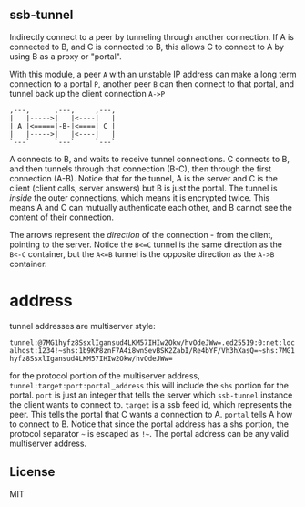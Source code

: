 
## ssb-tunnel

Indirectly connect to a peer by tunneling through another
connection. If A is connected to B, and C is connected to B,
this allows C to connect to A by using B as a proxy or "portal".

With this module, a peer `A` with an unstable IP address can
make a long term connection to a portal `P`, another peer `B` can then connect
to that portal, and tunnel back up the client connection `A->P`

```
,---,      ,---,     ,---,
|   |----->|   |<----|   |
| A |<=====|-B-|<====| C |
|   |----->|   |<----|   |
`---`      `---`     `---`
```
A connects to B, and waits to receive tunnel connections.
C connects to B, and then tunnels through that connection (B-C),
then through the first connection (A-B). Notice that for the tunnel,
A is the server and C is the client (client calls, server answers)
but B is just the portal. The tunnel is _inside_ the outer connections,
which means it is encrypted twice. This means A and C can mutually
authenticate each other, and B cannot see the content of their connection.

The arrows represent the _direction_ of the connection - from the client,
pointing to the server. Notice the `B<=C` tunnel is the same direction as the `B<-C` container,
but the `A<=B` tunnel is the opposite direction as the `A->B` container.

# address

tunnel addresses are multiserver style:

`tunnel:@7MG1hyfz8SsxlIgansud4LKM57IHIw2Okw/hvOdeJWw=.ed25519:0:net:localhost:1234!~shs:1b9KP8znF7A4i8wnSevBSK2ZabI/Re4bYF/Vh3hXasQ=~shs:7MG1hyfz8SsxlIgansud4LKM57IHIw2Okw/hvOdeJWw=`

for the protocol portion of the multiserver address,
`tunnel:target:port:portal_address`
this will include the `shs` portion for the portal.
`port` is just an integer that tells the server which
`ssb-tunnel` instance the client wants to connect to.
`target` is a ssb feed id, which represents the peer.
This tells the portal that C wants a connection to A.
`portal` tells A how to connect to B. Notice that since
the portal address has a shs portion, the protocol separator
`~` is escaped as `!~`.
The portal address can be any valid multiserver address.

## License

MIT
